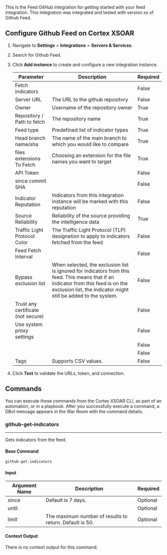 This is the Feed GitHub integration for getting started with your feed integration.
This integration was integrated and tested with version xx of Github Feed.

## Configure Github Feed on Cortex XSOAR

1. Navigate to **Settings** > **Integrations** > **Servers & Services**.
2. Search for Github Feed.
3. Click **Add instance** to create and configure a new integration instance.

    | **Parameter** | **Description** | **Required** |
    | --- | --- | --- |
    | Fetch indicators |  | False |
    | Server URL | The URL to the github repository | False |
    | Owner | Username of the repository owner | True |
    | Repository / Path to fetch | The repository name | True |
    | Feed type | Predefined list of indicator types | True |
    | Head branch name/sha | The name of the main branch to which you would like to compare | True |
    | files extensions To Fetch | Choosing an extension for the file names you want to target | True |
    | API Token |  | False |
    | since commit SHA |  | False |
    | Indicator Reputation | Indicators from this integration instance will be marked with this reputation | False |
    | Source Reliability | Reliability of the source providing the intelligence data | True |
    | Traffic Light Protocol Color | The Traffic Light Protocol \(TLP\) designation to apply to indicators fetched from the feed | False |
    | Feed Fetch Interval |  | False |
    | Bypass exclusion list | When selected, the exclusion list is ignored for indicators from this feed. This means that if an indicator from this feed is on the exclusion list, the indicator might still be added to the system. | False |
    | Trust any certificate (not secure) |  | False |
    | Use system proxy settings |  | False |
    |  |  | False |
    |  |  | False |
    | Tags | Supports CSV values. | False |

4. Click **Test** to validate the URLs, token, and connection.

## Commands

You can execute these commands from the Cortex XSOAR CLI, as part of an automation, or in a playbook.
After you successfully execute a command, a DBot message appears in the War Room with the command details.

### github-get-indicators

***
Gets indicators from the feed.

#### Base Command

`github-get-indicators`

#### Input

| **Argument Name** | **Description** | **Required** |
| --- | --- | --- |
| since |  Default is 7 days. | Optional | 
| until |  | Optional | 
| limit | The maximum number of results to return. Default is 50. | Optional | 

#### Context Output

There is no context output for this command.
